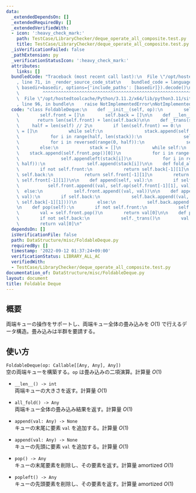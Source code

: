 ```yaml
---
data:
  _extendedDependsOn: []
  _extendedRequiredBy: []
  _extendedVerifiedWith:
  - icon: ':heavy_check_mark:'
    path: TestCase/LibraryChecker/deque_operate_all_composite.test.py
    title: TestCase/LibraryChecker/deque_operate_all_composite.test.py
  _isVerificationFailed: false
  _pathExtension: py
  _verificationStatusIcon: ':heavy_check_mark:'
  attributes:
    links: []
  bundledCode: "Traceback (most recent call last):\n  File \"/opt/hostedtoolcache/Python/3.11.2/x64/lib/python3.11/site-packages/onlinejudge_verify/documentation/build.py\"\
    , line 71, in _render_source_code_stat\n    bundled_code = language.bundle(stat.path,\
    \ basedir=basedir, options={'include_paths': [basedir]}).decode()\n          \
    \         ^^^^^^^^^^^^^^^^^^^^^^^^^^^^^^^^^^^^^^^^^^^^^^^^^^^^^^^^^^^^^^^^^^^^^^^^^^^^^^^^^\n\
    \  File \"/opt/hostedtoolcache/Python/3.11.2/x64/lib/python3.11/site-packages/onlinejudge_verify/languages/python.py\"\
    , line 96, in bundle\n    raise NotImplementedError\nNotImplementedError\n"
  code: "class FoldableDeque:\n    def __init__(self, op):\n        self.op = op\n\
    \        self.front = []\n        self.back = []\n\n    def __len__(self):\n \
    \       return len(self.front) + len(self.back)\n\n    def _trans(self):\n   \
    \     half = len(self) // 2\n        if len(self.front) == 0:\n            stack\
    \ = []\n            while self:\n                stack.append(self.back.pop()[0])\n\
    \            for i in range(half, len(stack)):\n                self.append(stack[i])\n\
    \            for i in reversed(range(0, half)):\n                self.appendleft(stack[i])\n\
    \        else:\n            stack = []\n            while self:\n            \
    \    stack.append(self.front.pop()[0])\n            for i in range(half, len(stack)):\n\
    \                self.appendleft(stack[i])\n            for i in reversed(range(0,\
    \ half)):\n                self.append(stack[i])\n\n    def fold_all(self):\n\
    \        if not self.front:\n            return self.back[-1][1]\n        if not\
    \ self.back:\n            return self.front[-1][1]\n        return self.op(self.back[-1][1],\
    \ self.front[-1][1])\n\n    def append(self, val):\n        if self.front:\n \
    \           self.front.append((val, self.op(self.front[-1][1], val)))\n      \
    \  else:\n            self.front.append((val, val))\n\n    def appendleft(self,\
    \ val):\n        if self.back:\n            self.back.append((val, self.op(val,\
    \ self.back[-1][1])))\n        else:\n            self.back.append((val, val))\n\
    \n    def pop(self):\n        if not self.front:\n            self._trans()\n\
    \        val = self.front.pop()\n        return val[0]\n\n    def popleft(self):\n\
    \        if not self.back:\n            self._trans()\n        val = self.back.pop()\n\
    \        return val[0]\n"
  dependsOn: []
  isVerificationFile: false
  path: DataStructure/misc/FoldableDeque.py
  requiredBy: []
  timestamp: '2022-09-12 01:37:24+09:00'
  verificationStatus: LIBRARY_ALL_AC
  verifiedWith:
  - TestCase/LibraryChecker/deque_operate_all_composite.test.py
documentation_of: DataStructure/misc/FoldableDeque.py
layout: document
title: Foldable Deque
---
```


## 概要
両端キューの操作をサポートし、両端キュー全体の畳み込みを $O(1)$ で行えるデータ構造。畳み込みは半群を要請する。

## 使い方
`FoldableDeque(op: Callable[[Any, Any], Any])`  
空の両端キューを構築する。`op` は畳み込みの二項演算。計算量 $O(1)$

- `__len__() -> int`  
両端キューの大きさを返す。計算量 $O(1)$

- `all_fold() -> Any`  
両端キュー全体の畳み込み結果を返す。計算量 $O(1)$

- `append(val: Any) -> None`  
キューの末尾に要素 `val` を追加する。計算量 $O(1)$

- `append(val: Any) -> None`  
キューの先頭に要素 `val` を追加する。計算量 $O(1)$

- `pop() -> Any`  
キューの末尾要素を削除し、その要素を返す。計算量 $\mathrm{amortized}\ O(1)$

- `popleft() -> Any`  
キューの先頭要素を削除し、その要素を返す。計算量 $\mathrm{amortized}\ O(1)$
